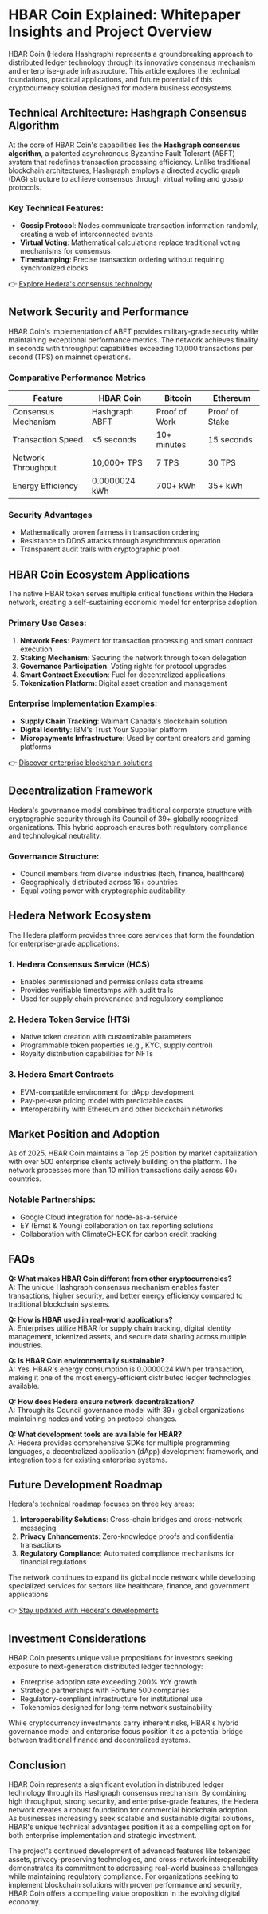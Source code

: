 # HBAR Coin Explained: Whitepaper Insights and Project Overview

HBAR Coin (Hedera Hashgraph) represents a groundbreaking approach to distributed ledger technology through its innovative consensus mechanism and enterprise-grade infrastructure. This article explores the technical foundations, practical applications, and future potential of this cryptocurrency solution designed for modern business ecosystems.

## Technical Architecture: Hashgraph Consensus Algorithm

At the core of HBAR Coin's capabilities lies the **Hashgraph consensus algorithm**, a patented asynchronous Byzantine Fault Tolerant (ABFT) system that redefines transaction processing efficiency. Unlike traditional blockchain architectures, Hashgraph employs a directed acyclic graph (DAG) structure to achieve consensus through virtual voting and gossip protocols.

### Key Technical Features:
- **Gossip Protocol**: Nodes communicate transaction information randomly, creating a web of interconnected events
- **Virtual Voting**: Mathematical calculations replace traditional voting mechanisms for consensus
- **Timestamping**: Precise transaction ordering without requiring synchronized clocks

👉 [Explore Hedera's consensus technology](https://bit.ly/okx-bonus)

## Network Security and Performance

HBAR Coin's implementation of ABFT provides military-grade security while maintaining exceptional performance metrics. The network achieves finality in seconds with throughput capabilities exceeding 10,000 transactions per second (TPS) on mainnet operations.

### Comparative Performance Metrics

| Feature              | HBAR Coin       | Bitcoin         | Ethereum        |
|----------------------|-----------------|-----------------|-----------------|
| Consensus Mechanism  | Hashgraph ABFT  | Proof of Work   | Proof of Stake  |
| Transaction Speed    | <5 seconds       | 10+ minutes     | 15 seconds      |
| Network Throughput   | 10,000+ TPS     | 7 TPS           | 30 TPS          |
| Energy Efficiency    | 0.0000024 kWh   | 700+ kWh        | 35+ kWh         |

### Security Advantages
- Mathematically proven fairness in transaction ordering
- Resistance to DDoS attacks through asynchronous operation
- Transparent audit trails with cryptographic proof

## HBAR Coin Ecosystem Applications

The native HBAR token serves multiple critical functions within the Hedera network, creating a self-sustaining economic model for enterprise adoption.

### Primary Use Cases:
1. **Network Fees**: Payment for transaction processing and smart contract execution
2. **Staking Mechanism**: Securing the network through token delegation
3. **Governance Participation**: Voting rights for protocol upgrades
4. **Smart Contract Execution**: Fuel for decentralized applications
5. **Tokenization Platform**: Digital asset creation and management

### Enterprise Implementation Examples:
- **Supply Chain Tracking**: Walmart Canada's blockchain solution
- **Digital Identity**: IBM's Trust Your Supplier platform
- **Micropayments Infrastructure**: Used by content creators and gaming platforms

👉 [Discover enterprise blockchain solutions](https://bit.ly/okx-bonus)

## Decentralization Framework

Hedera's governance model combines traditional corporate structure with cryptographic security through its Council of 39+ globally recognized organizations. This hybrid approach ensures both regulatory compliance and technological neutrality.

### Governance Structure:
- Council members from diverse industries (tech, finance, healthcare)
- Geographically distributed across 16+ countries
- Equal voting power with cryptographic auditability

## Hedera Network Ecosystem

The Hedera platform provides three core services that form the foundation for enterprise-grade applications:

### 1. Hedera Consensus Service (HCS)
- Enables permissioned and permissionless data streams
- Provides verifiable timestamps with audit trails
- Used for supply chain provenance and regulatory compliance

### 2. Hedera Token Service (HTS)
- Native token creation with customizable parameters
- Programmable token properties (e.g., KYC, supply control)
- Royalty distribution capabilities for NFTs

### 3. Hedera Smart Contracts
- EVM-compatible environment for dApp development
- Pay-per-use pricing model with predictable costs
- Interoperability with Ethereum and other blockchain networks

## Market Position and Adoption

As of 2025, HBAR Coin maintains a Top 25 position by market capitalization with over 500 enterprise clients actively building on the platform. The network processes more than 10 million transactions daily across 60+ countries.

### Notable Partnerships:
- Google Cloud integration for node-as-a-service
- EY (Ernst & Young) collaboration on tax reporting solutions
- Collaboration with ClimateCHECK for carbon credit tracking

## FAQs

**Q: What makes HBAR Coin different from other cryptocurrencies?**  
A: The unique Hashgraph consensus mechanism enables faster transactions, higher security, and better energy efficiency compared to traditional blockchain systems.

**Q: How is HBAR used in real-world applications?**  
A: Enterprises utilize HBAR for supply chain tracking, digital identity management, tokenized assets, and secure data sharing across multiple industries.

**Q: Is HBAR Coin environmentally sustainable?**  
A: Yes, HBAR's energy consumption is 0.0000024 kWh per transaction, making it one of the most energy-efficient distributed ledger technologies available.

**Q: How does Hedera ensure network decentralization?**  
A: Through its Council governance model with 39+ global organizations maintaining nodes and voting on protocol changes.

**Q: What development tools are available for HBAR?**  
A: Hedera provides comprehensive SDKs for multiple programming languages, a decentralized application (dApp) development framework, and integration tools for existing enterprise systems.

## Future Development Roadmap

Hedera's technical roadmap focuses on three key areas:
1. **Interoperability Solutions**: Cross-chain bridges and cross-network messaging
2. **Privacy Enhancements**: Zero-knowledge proofs and confidential transactions
3. **Regulatory Compliance**: Automated compliance mechanisms for financial regulations

The network continues to expand its global node network while developing specialized services for sectors like healthcare, finance, and government applications.

👉 [Stay updated with Hedera's developments](https://bit.ly/okx-bonus)

## Investment Considerations

HBAR Coin presents unique value propositions for investors seeking exposure to next-generation distributed ledger technology:
- Enterprise adoption rate exceeding 200% YoY growth
- Strategic partnerships with Fortune 500 companies
- Regulatory-compliant infrastructure for institutional use
- Tokenomics designed for long-term network sustainability

While cryptocurrency investments carry inherent risks, HBAR's hybrid governance model and enterprise focus position it as a potential bridge between traditional finance and decentralized systems.

## Conclusion

HBAR Coin represents a significant evolution in distributed ledger technology through its Hashgraph consensus mechanism. By combining high throughput, strong security, and enterprise-grade features, the Hedera network creates a robust foundation for commercial blockchain adoption. As businesses increasingly seek scalable and sustainable digital solutions, HBAR's unique technical advantages position it as a compelling option for both enterprise implementation and strategic investment.

The project's continued development of advanced features like tokenized assets, privacy-preserving technologies, and cross-network interoperability demonstrates its commitment to addressing real-world business challenges while maintaining regulatory compliance. For organizations seeking to implement blockchain solutions with proven performance and security, HBAR Coin offers a compelling value proposition in the evolving digital economy.